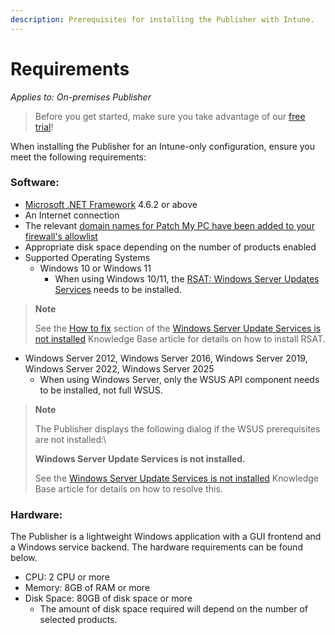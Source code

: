 ```yaml
---
description: Prerequisites for installing the Publisher with Intune.
---
```


# Requirements

_Applies to: On-premises Publisher_

> Before you get started, make sure you take advantage of our [free trial](https://patchmypc.com/free-trial)!

When installing the Publisher for an Intune-only configuration, ensure you meet the following requirements:

### Software:

* [Microsoft .NET Framework](https://learn.microsoft.com/en-us/dotnet/framework/migration-guide/versions-and-dependencies) 4.6.2 or above
* An Internet connection
* The relevant [domain names for Patch My PC have been added to your firewall's allowlist](https://patchmypc.com/list-of-domains-used-for-downloads-in-patch-my-pc-update-catalog)
* Appropriate disk space depending on the number of products enabled
* Supported Operating Systems
  * Windows 10 or Windows 11
    * When using Windows 10/11, the [RSAT: Windows Server Updates Services](https://docs.microsoft.com/en-us/windows-server/remote/remote-server-administration-tools#BKMK_Thresh) needs to be installed.

> **Note**
>
> See the [How to fix](https://patchmypc.com/windows-server-update-services-not-installed#howtofixit) section of the [Windows Server Update Services is not installed](https://patchmypc.com/windows-server-update-services-not-installed) Knowledge Base article for details on how to install RSAT.

* Windows Server 2012, Windows Server 2016, Windows Server 2019, Windows Server 2022, Windows Server 2025
  * When using Windows Server, only the WSUS API component needs to be installed, not full WSUS.

> **Note**
>
> The Publisher displays the following dialog if the WSUS prerequisites are not installed:\\
>
> **Windows Server Update Services is not installed.**
>
> See the [Windows Server Update Services is not installed](https://patchmypc.com/windows-server-update-services-not-installed) Knowledge Base article for details on how to resolve this.

### Hardware:

The Publisher is a lightweight Windows application with a GUI frontend and a Windows service backend. The hardware requirements can be found below.

* CPU: 2 CPU or more
* Memory: 8GB of RAM or more
* Disk Space: 80GB of disk space or more
  * The amount of disk space required will depend on the number of selected products.